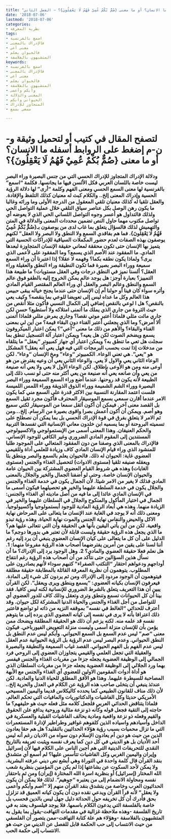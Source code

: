 ```yaml
---
title: "ما الانسان؟ أو ما معنى {صُمٌّ بُكْمٌ عُمِيٌ فَهُمُ لَا يَعْقِلُونَ}؟ – الفصل الثاني"
date: '2018-07-06'
lastmod: '2018-07-06'
categories:
- نظرية المعرفة
tags:
- اسمع بالفرنسية
- فالإدراك بالمعنى
- معنى أعي
- فالحيوان يعلم
- المتشبهون بالفلاسفة
keywords:
- اسمع بالفرنسية
- فالإدراك بالمعنى
- معنى أعي
- فالحيوان يعلم
- المتشبهون بالفلاسفة
- وأبكم وأعمى
- المعنى والدلالة
- الحيواني وأبكم
- المتجاوز للإدراك
- سمعي بسمع

---
```

# **لتصفح المقال في كتيب أو لتحميل وثيقة و-ن-م إضغط على الروابط أسفله** **ما الانسان؟ أو ما معنى {صُمٌّ بُكْمٌ عُمِيٌ فَهُمُ لَا يَعْقِلُونَ}؟**

### ودلالة الإدراك المتجاوز للإدراك الحسي التي من جنس البصيرة وراء البصر ليست خاصة باللسان العربي فكل الألسن فيها ما يجانسها. فكلمة “اسمع” بالفرنسية لها معنى السمع الحسي ومعنى الفهم وكلمة “أرى” لها دلالة الرؤية الحسية وإدراك المعنى إلخ.. والكلام كبث له معنيان كذلك التلفظ والإفادة. والعقل تلقيا له كذلك معنيان تلقي المعقول من الدرجة الأولى وما ورائه وغالبا ما يكون رهن الوصل بكل عناصر سياق التلقي خلال عملية التواصل الحي ولذلك فالتداول هو أعسر وجوه التواصل اللساني الحي الذي لا يعوضه أي تواصل مكتوب مهما حاول النص تضمين محددات المعنى والدلالة في المتن والتهميش لذلك فالسؤال يتعلق بما غاب لدى من يوصفون بـ{صُمٌّ بُكْمٌ عُمِيٌ فَهُمُ لَا يَعْقِلُونَ}. فما هم بفاقدي السمع ولا النطق ولا البصر ولا العقل” لكنهم يوصفون بهذه الصفات لعدم حضور المكملات السياقية للإدراكات الحسية التي يتميز بها الإنسان حتى تكون محققة لمعاني حقيقة الإنسان المتجاوزة لبعدها المادي. ما المفقود عند الأصم الذي يسمع؟ وما المفقود على لأعمى الذي يرى؟ ولماذا يكون نطقه بكما؟ وفهمه لا عقلا؟ إذا اعتبرنا أن وراء السمع سميعة ووراء البصر بصيرة فما تكون النطيقة وراء النطق والعقيلة وراء العقل؟ ألسنا نميز في النطق درجات وفي العقل مستويات؟ ما طبيعة هذا التمييز؟ بعبارة أوجز: هل يوجد عالم يمكن الخروج إليه بالطفو فوق عالم السمع والنطق وعالم البصر والعقل أي وراء العالم المقتصر القيام المادي وأثره سواء كان فينا أو حولنا أم إن الإنسان حتى عندما يجنح خياله يبقى حبيس هذا العالم وكل ما عداه ليس إلى تعويضا للوعي بما ينقصه؟ وكيف يعي بالنقص؟ هل ا لوعي بالنقص إضافي إلى الكمال النسبي فأكون مثلا أنقص من حيث الثروة من جاري الذي يملك ما أتمنى امتلاكه ولا أستطيع؟ حسن لكن جاري مائت مثلي فلماذا أعتبر موتي نقصا؟ وجاري يمرض مثلي فلماذا أتمنى ألا أمرض؟ وما الذي يجعلني أعتبر الفناء دون البقاء قيمة؟ من أين لي بمعنى الفناء والبقاء؟ والأهم من ذلك ما معنى “أعي”؟ يمكن اعتبار الميكروفون يسمع ويضخم الصوت لكن هل يعيه؟ ويمكن اعتبار آلة التسجيل تنطق بما سجلت هل تعي ما تنطق به؟ ويمكن اعتبار أي جهاز كمبيوتر “يعقل” ما يتلقاه من مدخلات إذا تمت بحسب البرمجات التي فيه فهل يعي أنه يعقل؟ المشكل هو “يعي”. هي تعني الوعاء. الكمبيوتر “وعاء” ومخ الإنسان “وعاء”. لكن الوعاء الثاني يعي والاول لا يعي. والوعاء الثاني يعي أن وعيه يفترض من هو أوعى منه ومن هو الأوعى بإطلاق. لكن الوعاء الأول لا يعي ولا يعي أنه صنيعة من يعي وأن صانعه يعي أنه صنيعة من يعي أكثر منه حتى لو نسب ذلك إلى الطبيعة لأنه يكون قد روحنها. عندما أضع وراء السمع السميعة ووراء البصر البصيرة ووراء الشم الشميمة ووراء الذوق الذويقة ووراء اللمس اللميسة فلست اعتمد المقارنة النسبية بين الاكثر قدرة على السمع مني كما يكون الامر عندما أقارن سمعي بسمع الموسيقار المحترف فأكون مجرد ثقيل السمع بل القصد معنى آخر. فيمكن أن أكون أثقل سمعا من الموسيقار لكني سميع وهو أصم. ويمكن أن أكون أعمش بصرا واقوى بصيرة من الرسام. إلخ…ومن ثم الامر لا يتعلق بفرق في قوة الإدراك الحسي بل بما يمكن أن نصطلح على تسميته البروحنة أو بما يسميه ابن خلدون معاني الإنسانية التي تفسدها التربية والحكم العنيفان. وهذا المعنى أسمى من الإبستمولوجي والاكسيولوجي المستندين إلى المقوم المادي الضروري وغير الكافي للوجود الإنساني. فالإدراك بالمعنى الذي وصفنا من دون المفقود المتعالي على الموجود طلبا للمنشود الذي وراء قيام الإنسان المادي كاف وزيادة للعلمي أداة وللقيمي العضوي غاية: الحيوان له ذلك. فالحيوان يعلم بالسمع والبصر وينطق بثا ويعقله صنيفه تلقيا (مستوى الادوات) لتحصيل الغذاء والجنس (مستوى الغايات) وهذه هي شروط القيام العضوي المشتركة بين الحيوان عامة والحيوان الإنسان خاصة. وحتى لو أضفنا الجمال والخير والجلال بالمعنى المادي فذلك لا يغير من الامر شيئا. لأن الجمال يكون في خدمة الغذاء والجنس والجلال يكون في خدمة السلطة عليهما والخير هو تحصيلهما فيكون أسمى ما في الإنسان المادي عائدا إلى ما فيه من أصل ماديته أي الغذاء والجنس: الجمال في اختيار المأكول والمنكوح والجلال في السلطان عليهما والخير في الزيادة منهما. وهذه هي أبعاد الرؤية المادية للوجود أبستمولوجيا وأكسيولوجيا. ومعنى ذلك أنه لا يوجد في الغاية عند الإنسان ما يتعالى على المرحاض نهاية الاكل والحيض والنفاس نهاية الجنس والموت نهاية الحياة. وهذه رؤية تبدو واقعية. لكن من أين يأتي اليقين بأنها هي الحقيقة وأن التي تتعالى عليها هم؟ ما الذي يجعل هذه الرؤية حقيقة وليست قابلة لأن تعتبر هي بدورها دوجم؟ ما الدليل على أن كل ما يتعالى على كيان الإنسان العضوي ينبغي أن يرد إليه رغم أننا لسنا على يقين من أمرين يفترضهما أصحاب هذه الرؤية مفروعا منهما: 1. هل نعلم فعلا حقيقة العضوي والمادي؟ 2. وهل الوجود يرد إلى الإدراك؟ ما أن نسأل هذين السؤالين حتى نتأكد من أن أصحاب هذه الرؤية رغم انتفاخ أوداجهم ودعواهم احتقار “التكتب الصفراء” كتبهم سوداء لأنهم يصادرون على المطلوب. يتوهمون أن نظرية المعرفة القائلة بالمطابقة حقيقة مطلقة فيتوهمون أن الوجود مردود إلى الإدراك ومن ثم يردون كل شيء إلى المادة. فيعرفون الإنسان بكيانه العضوي: “يسمع وينطق ويرى ويعقل”. لكن القرآن يبين أن هذا التعريف يتعلق بالشرط الضروري للإنسانية لكنه ليس كافيا. فقد بينا أن كل الحيوانات تسمع وتنطق وترى وتعقل وذلك كاف للدور العضوي أي للتواصل من أجل الغذاء والجنس والحياة الدنيا المشتركة لكل حيوان. وقد أعترف للحداثي “الغالط في نفسه” بموقفه النزيه من ذاته لو تواضع فاعتبر ذلك اعترافا بأنه لا يرى في نفسه إلى كيانه العضوي الذي يرده إلى ما يتوهم نفسه قد علمه منه. لكنه يزعم أن ذلك هو الحقيقة المطلقة ويضحك ممن يؤمن بأن للإنسان منزلة أسمى وليست منزلة التعويض الفيورباخي. فيكون معنى “صم” ليس عدم السمع بل السمع الحيواني. وأبكم ليس عدم النطق بل النطق الحيواني. وعدم البصر ليس عدم الرؤية بل الرؤية الحيوانية عدم العقل ليس عدم الفهم بل الفهم الحيواني. القصد غياب السميعة والنطيقة والبصيرة والعقيلة التي تجعل العلمي والقيمي يتجاوزان العضوي إلى الروحي فرد الجمالي إلى الوظيفة العضوية يجعله جزءا من مغريات الغذاء والجنس فيفسر بهما ورد الجلالي إلى الوظيفة العضوية يجعله جزءا من مغريات السلطان الذي هو أداة أدوات المقومين الاولين للعضوي أي الغذاء والجنس مع الأبهة المصاحبة للسيطرة عليهما. وهذا هو الأفق المطلق للحياة الدنيا والمادية. لكن عندئذ ينبغي أن يتخلى صاحب هذه الرؤية عن الكلام في العدل والحرية إلخ.. لأن ذلك مناف للقانون الطبيعي كما يحدده كاليكلاس قديما واليمين المسيحي الأمريكي حديثا وكل الفاشيات والدكتاتوريات والمافيات التي تحكم العالم. فلماذا يتناقض الحداثي العربي فلجعل كلامه مثل فعله حيث هو حليفهم؟ ما حاجته إلى التقية فجعل قوله وكأنه ذو نزعة مثالية وروحية يدافع علن الحقوق والقيم وفعله ذو نزعة واقعية ومادية يحالف الفاشيات القبلية والعسكرية في الداخل وأسيادهم واسياده الذين كلفوهم غوافير وطراطير لإدارة المستعمرات التي ما تزال محميات بسبب رؤية هؤلاء الحداثيين بالتقليد؟ هل هم حقا يعادون الدين من حيث هو دين أم يعادون الإسلام دون سواه من الاديان رغم أنه ليس أحد الأديان بل هو الديني في كل دين كما يعرف نفسه ويثبت تعريفه بالتاريخ النقدي للتحريفات الدينية التي هم أجبن الناس على الكلام فيها لأن إسرائيل وإيران واليمين الغربي وكل الفاشيات تتأسس عليها؟ لم أسمع أي متشدق بنقد القرآن قال كلمة واحدة في التوراة وهي أبشع نص ديني عرفته البشرية. ولا يمكن لأحد السكوت عن بشاعتها إذا لم يكن من المؤمنين بنظرية شعب الله المختار (إسرائيل) أو بنظرية اسرة الله المختارة (إيران) ومن ثم باحتقار نفسه ومحاولة الانضمام إلى من يعتبره “جوهيم”. لذلك فلا يمكن أن يكون الحداثيون العرب وخاصة من يتشدق بنقد القرآن منهم إلا “أصم وأبكم وأعمى ولا يعقل” لأنه قرأ القرآن ويدعي نقده دون أن يكون كيانه العميق قد تزلزل بحق فأدرك أن كل تخريفه حول الحداثة دليل جهل ليس بالدين فحسب بل خاصة بالفلسفة التي يدعون الكلام باسمها. فلا يوجد فيلسوف يعتد به في تاريخ الفلسفة -وهذه ملاحظة غزالية في مقدمات التهافت-يقول بما يقول به المتشبهون بالفلاسفة -وهؤلاء هم علة كتابة التهافت-ممن يتصور أن الفلسفي من حيث الانتساب إلى حب الحكمة قابل للفصل عن الديني من حيث هو الانتساب إلى حكمة الحب.

###